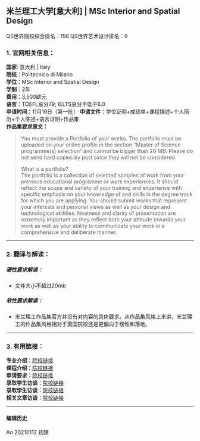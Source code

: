 ## 米兰理工大学[意大利] | MSc Interior and Spatial Design

QS世界院校综合排名：156
QS世界艺术设计排名：6

### 1. 官网相关信息：

**国家**: 意大利 | Italy  
**院校**：Politecnico di Milano  
**学位**：MSc Interior and Spatial Design  
**学制**：2年  
**费用**：3,500欧元  
**语言**：TOEFL总分79; IELTS总分不低于6.0  
**申请时间**：11月19日（第一批）
**申请文件**：学位证明+成绩单+课程描述+个人简历+个人陈述+语言证明+作品集  
**作品集要求原文：**   
> You must provide a Portfolio of your works. The portfolio must be uploaded on your online profile in the section “Master of Science programme(s) selection” and cannot be bigger than 20 MB. Please do not send hard copies by post since they will not be considered.

> What is a portfolio?  
The portfolio is a collection of selected samples of work from your previous educational programme or work experiences. It should reflect the scope and variety of your training and experience with specific emphasis on your knowledge of and skills in the degree track for which you are applying. You should submit works that represent your interests and personal views as well as your design and technological abilities. Neatness and clarity of presentation are extremely important as they reflect both your attitude towards your work as well as your ability to communicate your work in a comprehensive and deliberate manner.



---


### 2. 翻译与解读：

##### 硬性要求解读：
- 文件大小不超过20mb  


##### 软性要求解读：
- 米兰理工作品集官方并没有对内容的具体要求。从作品集风格上来讲，米兰理工的作品集风格相对于英国院校还是更偏向于理性和落地。


---


### 3. 有用链接：

**专业介绍：**[院校链接](https://www.polimi.it/?id=6502&anno=2020&campus=&scuola=&corso=1260&L=1)  
**课程介绍：**[院校链接](https://www.polimi.it/?id=6502&anno=2020&campus=&scuola=&corso=1260&L=1)  
**申请要求：**[院校链接](https://www.polimi.it/en/programmes/how-to-apply/)  
**录取学生访谈：**[院校链接](http://www.makebi.net/35574.html)  
**录取学生访谈：**[院校链接](http://www.makebi.net/35349.html)  
**相关文章访谈：**[院校链接](http://www.makebi.net/37670.html)  

---


#### 编辑历史

An 20210112 初建  
